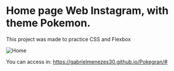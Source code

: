 # Home page Web Instagram, with theme Pokemon.

This project was made to practice CSS and Flexbox

![Home](https://user-images.githubusercontent.com/75185605/140239838-33c1ad8a-4978-4756-ac56-6a36b94326f1.png)

You can access in: https://gabrielmenezes30.github.io/Pokegran/#



